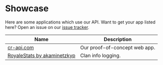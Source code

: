 # Showcase

Here are some applications which use our API. Want to get your app listed here? Open an issue on our [issue tracker](https://github.com/cr-api/cr-api/issues).

Name | Description
--- | ---
[cr-api.com](http://cr-api.com) | Our proof-of-concept web app.
[RoyaleStats by akaminetzkyp](https://github.com/akaminetzkyp/RoyaleStats) | Clan info logging.

